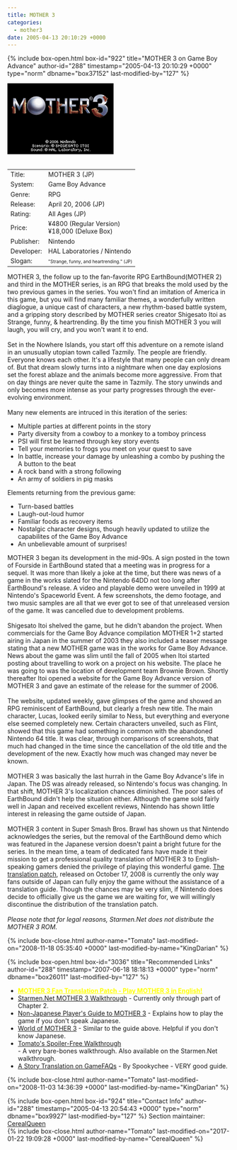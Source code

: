 ```yaml
---
title: MOTHER 3
categories:
  - mother3
date: 2005-04-13 20:10:29 +0000
---
```

{% include box-open.html box-id="922" title="MOTHER 3 on Game Boy Advance" author-id="288" timestamp="2005-04-13 20:10:29 +0000" type="norm" dbname="box37152" last-modified-by="127" %}
<div class="gameinfo">
	<img src="title.png" alt="MOTHER 3" /><br /><br />
	<table>
		<tr>
			<td class="label">Title:</td>
			<td>MOTHER 3 (JP)</td>
		</tr>
		<tr>
			<td class="label">System:</td>
			<td>Game Boy Advance</td>
		</tr>
		<tr>
			<td class="label">Genre:</td>
			<td>RPG</td>
		</tr>
		<tr>
			<td class="label">Release:</td>
			<td>April 20, 2006 (JP)</td>
		</tr>
		<tr>
			<td class="label">Rating:</td>
			<td>All Ages (JP)</td>
		</tr>
		<tr>
			<td class="label">Price:</td>
			<td>¥4800 (Regular Version)<br />¥18,000 (Deluxe Box)</td>
		</tr>
		<tr>
			<td class="label">Publisher:</td>
			<td>Nintendo</td>
		</tr>
		<tr>
			<td class="label">Developer:</td>
			<td>HAL Laboratories / Nintendo</td>
		</tr>
		<tr>
			<td class="label">Slogan:</td>
			<td><font size="1">"Strange, funny, and heartrending." (JP)</font></td>
		</tr>
	</table>
</div>
<p>
MOTHER 3, the follow up to the fan-favorite RPG EarthBound(MOTHER 2) and third in the MOTHER series, is an RPG that breaks the mold used by the two previous games in the series. You won't find an imitation of America in this game, but you will find many familiar themes, a wonderfully written diaglogue, a unique cast of characters, a new rhythm-based battle system, and a gripping story described by MOTHER series creator Shigesato Itoi as Strange, funny, & heartrending. By the time you finish MOTHER 3 you will laugh, you will cry, and you won't want it to end.
<BR /><BR />
Set in the Nowhere Islands, you start off this adventure on a remote island in an unusually utopian town called Tazmily. The people are friendly. Everyone knows each other. It's a lifestyle that many people can only dream of. But that dream slowly turns into a nightmare when one day explosions set the forest ablaze and the animals become more aggressive. From that on day things are never quite the same in Tazmily. The story unwinds and only becomes more intense as your party progresses through the ever-evolving environment.
<BR /><BR />
Many new elements are intruced in this iteration of the series:
<ul>
<li>Multiple parties at different points in the story</li>
<li>Party diversity from a cowboy to a monkey to a tomboy princess</li>
<li>PSI will first be learned through key story events</li>
<li>Tell your memories to frogs you meet on your quest to save</li>
<li>In battle, increase your damage by unleashing a combo by pushing the A button to the beat</li>
<li>A rock band with a strong following</li>
<li>An army of soldiers in pig masks</li>
</ul>
Elements returning from the previous game:
<ul>
<li>Turn-based battles</li>
<li>Laugh-out-loud humor</li>
<li>Familiar foods as recovery items</li>
<li>Nostalgic character designs, though heavily updated to utilize the capabilites of the Game Boy Advance</li>
<li>An unbelievable amount of surprises!</li>
</ul>
MOTHER 3 began its development in the mid-90s. A sign posted in the town of Fourside in EarthBound stated that a meeting was in progress for a sequel. It was more than likely a joke at the time, but there was news of a game in the works slated for the Nintendo 64DD not too long after EarthBound's release. A video and playable demo were unveiled in 1999 at Nintendo's Spaceworld Event. A few screenshots, the demo footage, and two music samples are all that we ever got to see of that unreleased version of the game. It was cancelled due to development problems.
<BR /><BR />
Shigesato Itoi shelved the game, but he didn't abandon the project. When commercials for the Game Boy Advance compilation MOTHER 1+2 started airing in Japan in the summer of 2003 they also included a teaser message stating that a new MOTHER game was in the works for Game Boy Advance. News about the game was slim until the fall of 2005 when Itoi started posting about travelling to work on a project on his website. The place he was going to was the location of development team Brownie Brown. Shortly thereafter Itoi opened a website for the Game Boy Advance version of MOTHER 3 and gave an estimate of the release for the summer of 2006.
<BR /><BR />
The website, updated weekly, gave glimpses of the game and showed an RPG reminiscent of EarthBound, but clearly a fresh new title. The main character, Lucas, looked eerily similar to Ness, but everything and everyone else seemed completely new. Certain characters unveiled, such as Flint, showed that this game had something in common with the abandoned Nintendo 64 title. It was clear, through comparisons of screenshots, that much had changed in the time since the cancellation of the old title and the development of the new. Exactly how much was changed may never be known.
<BR /><BR />
MOTHER 3 was basically the last hurrah in the Game Boy Advance's life in Japan. The DS was already released, so Nintendo's focus was changing. In that shift, MOTHER 3's localization chances diminished. The poor sales of EarthBound didn't help the situation either. Although the game sold fairly well in Japan and received excellent reviews, Nintendo has shown little interest in releasing the game outside of Japan.
<BR /><BR />
MOTHER 3 content in Super Smash Bros. Brawl has shown us that Nintendo acknowledges the series, but the removal of the EarthBound demo which was featured in the Japanese version doesn't paint a bright future for the series. In the mean time, a team of dedicated fans have made it their mission to get a professional quality translation of MOTHER 3 to English-speaking gamers denied the privilege of playing this wonderful game. <a href="http://mother3.fobby.net/">The translation patch</a>, released on October 17, 2008 is currently the only way fans outside of Japan can fully enjoy the game without the assistance of a translation guide. Though the chances may be very slim, if Nintendo does decide to officially give us the game we are waiting for, we will willingly discontinue the distribution of the translation patch.
<BR /><BR />
<i>Please note that for legal reasons, Starmen.Net does not distribute the MOTHER 3 ROM.</i>

</p>
{% include box-close.html author-name="Tomato" last-modified-on="2008-11-18 05:35:40 +0000" last-modified-by-name="KingDarian" %}

{% include box-open.html box-id="3036" title="Recommended Links" author-id="288" timestamp="2007-06-18 18:18:13 +0000" type="norm" dbname="box26011" last-modified-by="127" %}
<ul><li><a href="http://mother3.fobby.net"><font color="yellow"><b><u>MOTHER 3 Fan Translation Patch - Play MOTHER 3 in English!</u></b></font></a></li>

  <li><a href="http://walkthrough.starmen.net/mother3/">Starmen.Net MOTHER 3 Walkthrough</a> - Currently only through part of Chapter 2.</li>

  <li><a href="http://chasmang.googlepages.com/non-japaneseplayer%27sguidetomother3">Non-Japanese Player's Guide to MOTHER 3</a> - Explains how to play the game if you don't speak Japanese.</li>

  <li><a href="http://m3world.fobby.net/">World of MOTHER 3</a> - Similar to the guide above. Helpful if you don't know Japanese.</li>

  <li><a href="http://starmen.net/forum/?t=msg&th=22820">Tomato's Spoiler-Free Walkthrough</a></li> - A very bare-bones walkthrough. Also available on the Starmen.Net walkthrough.

  <li><a href="http://www.gamefaqs.com/portable/gbadvance/file/914622/42740">A Story Translation on GameFAQs</a> - By Spookychee - VERY good guide.</li>

</ul>
{% include box-close.html author-name="Tomato" last-modified-on="2008-11-03 14:36:39 +0000" last-modified-by-name="KingDarian" %}

{% include box-open.html box-id="924" title="Contact Info" author-id="288" timestamp="2005-04-13 20:54:43 +0000" type="norm" dbname="box9927" last-modified-by="127" %}
<table1 />
Section maintainer:<br />
<table2 />
<a href="https://forum.starmen.net/members/CerealQueen">CerealQueen</a><br />
<table3 />
{% include box-close.html author-name="Tomato" last-modified-on="2017-01-22 19:09:28 +0000" last-modified-by-name="CerealQueen" %}
